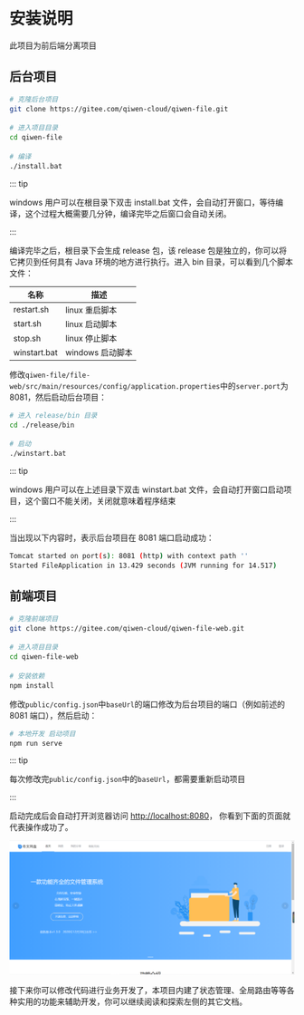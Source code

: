 # 安装说明

此项目为前后端分离项目

## 后台项目

```bash
# 克隆后台项目
git clone https://gitee.com/qiwen-cloud/qiwen-file.git

# 进入项目目录
cd qiwen-file

# 编译
./install.bat
```

::: tip

windows 用户可以在根目录下双击 install.bat 文件，会自动打开窗口，等待编译，这个过程大概需要几分钟，编译完毕之后窗口会自动关闭。

:::

编译完毕之后，根目录下会生成 release 包，该 release 包是独立的，你可以将它拷贝到任何具有 Java 环境的地方进行执行。进入 bin 目录，可以看到几个脚本文件：

| 名称         | 描述             |
| ------------ | ---------------- |
| restart.sh   | linux 重启脚本   |
| start.sh     | linux 启动脚本   |
| stop.sh      | linux 停止脚本   |
| winstart.bat | windows 启动脚本 |

修改`qiwen-file/file-web/src/main/resources/config/application.properties`中的`server.port`为 8081，然后启动后台项目：

```bash
# 进入 release/bin 目录
cd ./release/bin

# 启动
./winstart.bat
```

::: tip

windows 用户可以在上述目录下双击 winstart.bat 文件，会自动打开窗口启动项目，这个窗口不能关闭，关闭就意味着程序结束

:::

当出现以下内容时，表示后台项目在 8081 端口启动成功：

```bash
Tomcat started on port(s): 8081 (http) with context path ''
Started FileApplication in 13.429 seconds (JVM running for 14.517)
```

## 前端项目

```bash
# 克隆前端项目
git clone https://gitee.com/qiwen-cloud/qiwen-file-web.git

# 进入项目目录
cd qiwen-file-web

# 安装依赖
npm install
```

修改`public/config.json`中`baseUrl`的端口修改为后台项目的端口（例如前述的 8081 端口），然后启动：

```bash
# 本地开发 启动项目
npm run serve
```

::: tip

每次修改完`public/config.json`中的`baseUrl`，都需要重新启动项目

:::

启动完成后会自动打开浏览器访问 [http://localhost:8080](http://localhost:8080/)， 你看到下面的页面就代表操作成功了。

![首页](./img/home.png '启动成功.png')

接下来你可以修改代码进行业务开发了，本项目内建了状态管理、全局路由等等各种实用的功能来辅助开发，你可以继续阅读和探索左侧的其它文档。
